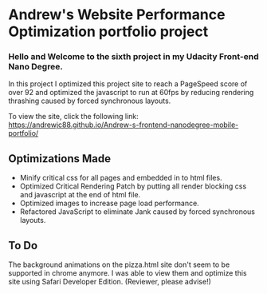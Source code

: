# Andrew's Website Performance Optimization portfolio project

### Hello and Welcome to the sixth project in my Udacity Front-end Nano Degree.

In this project I optimized this project site to reach a PageSpeed score of over 92 and optimized the javascript to run at 60fps by reducing rendering thrashing caused by forced synchronous layouts.

To view the site, click the following link: https://andrewjc88.github.io/Andrew-s-frontend-nanodegree-mobile-portfolio/

## Optimizations Made
* Minify critical css for all pages and embedded in to html files.
* Optimized Critical Rendering Patch by putting all render blocking css and javascript at the end of html file.
* Optimized images to increase page load performance.
* Refactored JavaScript to eliminate Jank caused by forced synchronous layouts.

## To Do
The background animations on the pizza.html site don't seem to be supported in chrome anymore. I was able to view them and optimize this site using Safari Developer Edition. (Reviewer, please advise!)
